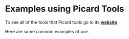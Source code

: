 # Examples using Picard Tools

To see all of the tools that Picard tools go to its **[website](https://broadinstitute.github.io/picard/)**

Here are some common examples of use.

